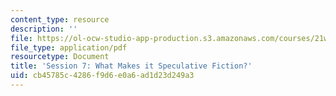 ```yaml
---
content_type: resource
description: ''
file: https://ol-ocw-studio-app-production.s3.amazonaws.com/courses/21w-763j-transmedia-storytelling-modern-science-fiction-spring-2014/cb45785c4286f9d6e0a6ad1d23d249a3_MIT21W_763JS14_Session_7.pdf
file_type: application/pdf
resourcetype: Document
title: 'Session 7: What Makes it Speculative Fiction?'
uid: cb45785c-4286-f9d6-e0a6-ad1d23d249a3
---
```


